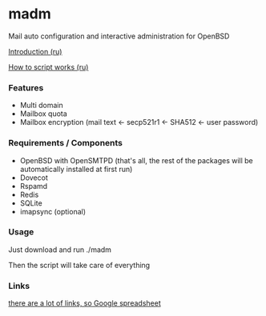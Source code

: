 # madm 
Mail auto configuration and interactive administration for OpenBSD

[Introduction (ru)](https://telegra.ph/Pereezd-pochty-05-24)

[How to script works (ru)](https://github.com/vasyahacker/madm/raw/main/explanation_ru.txt)

### Features
- Multi domain
- Mailbox quota
- Mailbox encryption (mail text <- secp521r1 <- SHA512 <- user password)

### Requirements / Components
- OpenBSD with OpenSMTPD (that's all, the rest of the packages will be automatically installed at first run)
- Dovecot
- Rspamd
- Redis
- SQLite
- imapsync (optional)

### Usage

Just download and run ./madm

Then the script will take care of everything

### Links
[there are a lot of links, so Google spreadsheet](https://docs.google.com/spreadsheets/d/1acLUWan3KfgRC4f8cv53Tr3hnavbfVNRbJUQlrmKrio/edit?usp=sharing)
